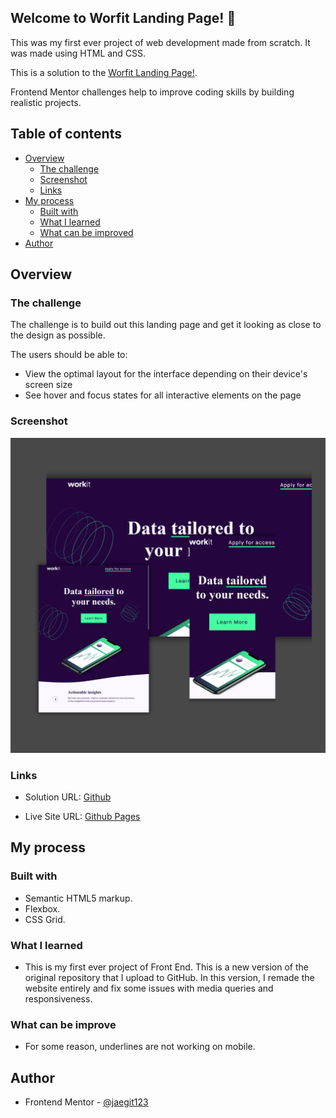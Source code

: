

## Welcome to Worfit Landing Page! 👋

This was my first ever project of web development made from scratch. It was made using HTML and CSS.


This is a solution to the [Worfit Landing Page!](https://www.frontendmentor.io/challenges/workit-landing-page-2fYnyle5lu). 

Frontend Mentor challenges help to improve coding skills by building realistic projects. 

## Table of contents

- [Overview](#overview)
  - [The challenge](#the-challenge)
  - [Screenshot](#screenshot)
  - [Links](#links)
- [My process](#my-process)
  - [Built with](#built-with)
  - [What I learned](#what-i-learned)
  - [What can be improved](#What-can-be-improve)
- [Author](#author)

## Overview

### The challenge

The challenge is to build out this landing page and get it looking as close to the design as possible.

The users should be able to:

- View the optimal layout for the interface depending on their device's screen size
- See hover and focus states for all interactive elements on the page

### Screenshot

![](resources/assets/images/preview.png)

### Links

- Solution URL: [Github](https://github.com/jaedevgithub/workitLandingPage)

- Live Site URL: [Github Pages](https://jaedevgithub.github.io/workitLandingPage/)

## My process

### Built with

- Semantic HTML5 markup.
- Flexbox.
- CSS Grid.

### What I learned

- This is my first ever project of Front End. This is a new version of the original repository that I upload to GitHub. In this version, I remade the website entirely and fix some issues with media queries and responsiveness.


### What can be improve

- For some reason, underlines are not working on mobile.

## Author

- Frontend Mentor - [@jaegit123](https://www.frontendmentor.io/profile/jaegit123)
